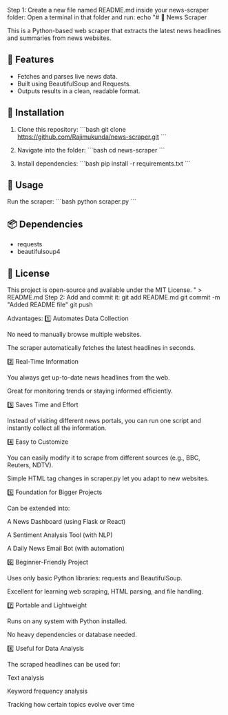 
Step 1:
Create a new file named README.md inside your news-scraper folder:
Open a terminal in that folder and run:
echo "# 📰 News Scraper

This is a Python-based web scraper that extracts the latest news headlines and summaries from news websites.

## 🚀 Features
- Fetches and parses live news data.
- Built using BeautifulSoup and Requests.
- Outputs results in a clean, readable format.

## 🧩 Installation
1. Clone this repository:
   \`\`\`bash
   git clone https://github.com/Rajimukunda/news-scraper.git
   \`\`\`

2. Navigate into the folder:
   \`\`\`bash
   cd news-scraper
   \`\`\`

3. Install dependencies:
   \`\`\`bash
   pip install -r requirements.txt
   \`\`\`

## 🧠 Usage
Run the scraper:
\`\`\`bash
python scraper.py
\`\`\`

## 📦 Dependencies
- requests
- beautifulsoup4

## 📜 License
This project is open-source and available under the MIT License.
" > README.md
Step 2:
Add and commit it:
git add README.md
git commit -m "Added README file"
git push

Advantages:
1️⃣ Automates Data Collection

No need to manually browse multiple websites.

The scraper automatically fetches the latest headlines in seconds.

2️⃣ Real-Time Information

You always get up-to-date news headlines from the web.

Great for monitoring trends or staying informed efficiently.

3️⃣ Saves Time and Effort

Instead of visiting different news portals, you can run one script and instantly collect all the information.

4️⃣ Easy to Customize

You can easily modify it to scrape from different sources (e.g., BBC, Reuters, NDTV).

Simple HTML tag changes in scraper.py let you adapt to new websites.

5️⃣ Foundation for Bigger Projects

Can be extended into:

A News Dashboard (using Flask or React)

A Sentiment Analysis Tool (with NLP)

A Daily News Email Bot (with automation)

6️⃣ Beginner-Friendly Project

Uses only basic Python libraries: requests and BeautifulSoup.

Excellent for learning web scraping, HTML parsing, and file handling.

7️⃣ Portable and Lightweight

Runs on any system with Python installed.

No heavy dependencies or database needed.

8️⃣ Useful for Data Analysis

The scraped headlines can be used for:

Text analysis

Keyword frequency analysis

Tracking how certain topics evolve over time


